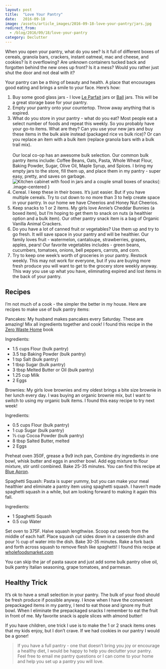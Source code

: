 ```yaml
---
layout: post
title:  "Love Your Pantry"
date:   2016-09-18
image: /assets/article_images/2016-09-18-love-your-pantry/jars.jpg
redirect_from:
  - /blog/2016/09/18/love-your-pantry
category: Declutter
---
```


When you open your pantry, what do you see? Is it full of different boxes of cereals, granola bars, crackers, instant oatmeal, mac and cheese, and cookies? Is it overflowing? Are unknown containers  tucked back and forgotten behind the new ones up front? Is it a mess? Would you rather just shut the door and not deal with it?

Your pantry can be a thing of beauty and health. A place that encourages good eating and brings a smile to your face. Here’s how:

1. Buy some good glass jars - I love [Le Parfait](http://www.leparfait.com/) jars or [Ball](https://www.freshpreserving.com/jars/) jars. This will be a great storage base for your pantry.
2. Empty your pantry onto your countertop. Throw away anything that is expired.
3. What do you store in your pantry - what do you eat? Most people eat a select number of foods and repeat this weekly. So you probably have your go-to items. What are they? Can you use your new jars and buy these items in the bulk aisle instead (packaged rice vs bulk rice)? Or can you replace an item with a bulk item (replace granola bars with a bulk trail mix).
<br><br>Our local co-op has an awesome bulk selection. Our common bulk pantry items include: Coffee Beans, Oats, Pasta, Whole Wheat Flour, Baking Powder, Sugar, Olive Oil, Maple Syrup, and Spices. I bring my empty jars to the store, fill them up, and place them in my pantry - super easy, pretty, and saves on garbage.
![Kitchen cabinet with food in jars and a couple small boxes of snacks]({{site.url}}/assets/article_images/2016-09-18-love-your-pantry/pantry.jpg){: .image-centered }
4. Cereal. I  keep these in their boxes. It’s just easier. But if you have multiple cereals. Try to cut down to no more than 3 to help create space in your pantry. In our home we have Cheerios and Honey Nut Cheerios.
5. Keep snacks to 1 or 2  items. My girls love Annie’s Cheddar Bunnies (a boxed item), but I’m hoping to get them to snack on nuts (a healthier option and a bulk item). Our other pantry snack item is a bag of Organic Vanilla Animal Crackers.
6. Do you have a lot of canned fruit or vegetables? Use them up and try to go fresh. It will save space in your pantry and will be healthier. Our family loves fruit - watermelon, cantaloupe, strawberries, grapes, apples, pears! Our favorite vegetables includes - green beans, cucumbers, tomatoes, onions, bell peppers, carrots, and corn.
7. Try to keep one week’s worth of groceries in your pantry. Restock weekly. This may not work for everyone, but if you are buying more fresh produce you will want to get to the grocery store weekly anyway. This way you use up what you have, eliminating expired and lost items in the back of your pantry.

## Recipes #

I’m not much of a cook - the simpler the better in my house. Here are recipes to make use of bulk pantry items:

Pancakes: My husband makes pancakes every Saturday. These are amazing! Mix all ingredients together and cook! I found this recipe in the [Zero Waste Home](https://www.amazon.com/Zero-Waste-Home-Ultimate-Simplifying/dp/1451697686) book

Ingredients:

* 1.5 cups	Flour (bulk pantry)
* 3.5 tsp	Baking Powder (bulk pantry)
* 1 tsp 		Salt (bulk pantry)
* 1 tbsp	Sugar (bulk pantry)
* 3 tbsp	Melted Butter or Oil (bulk pantry)
* 1.25 cup	Milk
* 2		Eggs

Brownies: My girls love brownies and my oldest brings a bite size brownie in her lunch every day. I was buying an organic brownie mix, but I want to switch to using my organic bulk items. I found this easy recipe to try next week!

Ingredients:

* 0.5 cups	Flour (bulk pantry)
* 1 cup		Sugar (bulk pantry)
* ⅓ cup	Cocoa Powder (bulk pantry)
* 8 tbsp	Salted Butter, melted
* 2		Eggs

Preheat oven 350F, grease a 9x9 inch pan, Combine dry ingredients in one bowl, whisk butter and eggs in another bowl. Add egg mixture to flour mixture, stir until combined. Bake 25-35 minutes. You can find this recipe at [Blue Apron](http://blog.blueapron.com/five-ingredient-super-easy-brownies/).

Spaghetti Squash: Pasta is super yummy, but you can make your meal healthier and eliminate a pantry item using spaghetti squash. I haven’t made spaghetti squash in a while, but am looking forward to making it again this fall.

Ingredients:

* 1		Spaghetti Squash
* 0.5 cup	Water

Set oven to 375F. Halve squash lengthwise. Scoop out seeds from the middle of each half. Place squash cut sides down in a casserole dish and pour ½ cup of water into the dish. Bake 30-35 minutes. Rake a fork back and forth across squash to remove flesh like spaghetti! I found this recipe at [wholefoodsmarket.com](http://www.wholefoodsmarket.com/recipe/how-cook-spaghetti-squash)

You can skip the jar of pasta sauce and just add some bulk pantry olive oil, bulk pantry Italian seasoning,  grape tomatoes, and parmesan.

## Healthy Trick #

It’s ok to have a small selection in your pantry. The bulk of your food should be fresh produce if possible anyway. I know when I have the convenient prepackaged items in my pantry, I tend to eat those and ignore my fruit bowl. When I eliminate the prepackaged snacks I remember to eat the fruit in front of me. My favorite snack is apple slices with almond butter!

If you have children, one trick I use is to make the 1 or 2 snack items ones that my kids enjoy, but I don’t crave. If we had cookies in our pantry I would be a goner!

> If you have a full pantry - one that doesn’t bring you joy or encourage a healthy diet, I would be happy to help you declutter your pantry. Feel free to email me pantry questions or I can come to your home and help you set up a pantry you will love.
